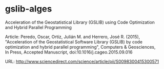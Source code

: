 # gslib-alges

Acceleration of the Geostatistical Library (GSLIB) using Code Optimization and Hybrid Parallel Programming

Article: Peredo, Oscar, Ortiz, Julián M. and Herrero, José R. (2015), "Acceleration of the Geostatistical Software Library (GSLIB) by code optimization and hybrid parallel programming", Computers & Geosciences, In Press, Accepted Manuscript, doi:10.1016/j.cageo.2015.09.016

URL: http://www.sciencedirect.com/science/article/pii/S0098300415300571
